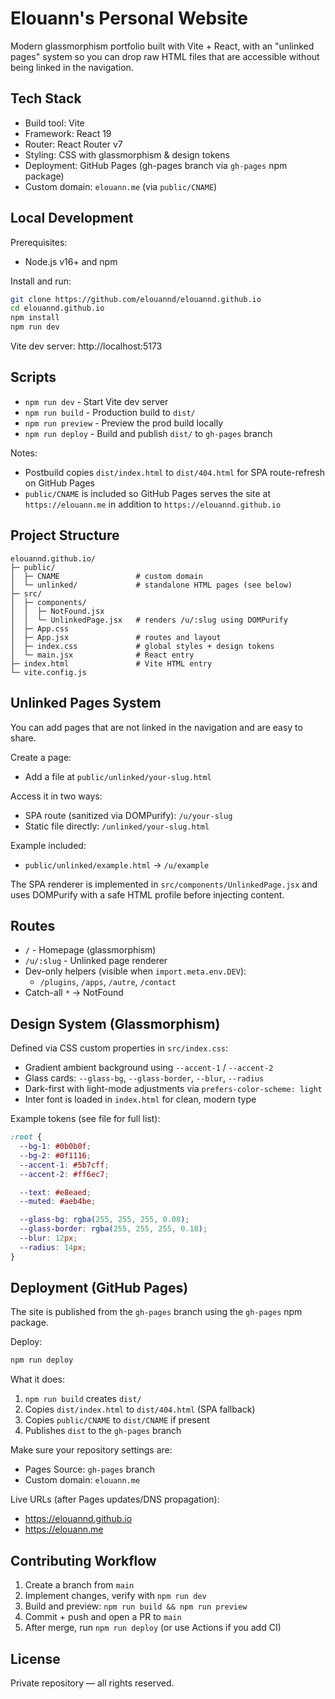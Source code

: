 # Elouann's Personal Website

Modern glassmorphism portfolio built with Vite + React, with an "unlinked pages" system so you can drop raw HTML files that are accessible without being linked in the navigation.

## Tech Stack

- Build tool: Vite
- Framework: React 19
- Router: React Router v7
- Styling: CSS with glassmorphism & design tokens
- Deployment: GitHub Pages (gh-pages branch via `gh-pages` npm package)
- Custom domain: `elouann.me` (via `public/CNAME`)

## Local Development

Prerequisites:
- Node.js v16+ and npm

Install and run:

```bash
git clone https://github.com/elouannd/elouannd.github.io
cd elouannd.github.io
npm install
npm run dev
```

Vite dev server: http://localhost:5173

## Scripts

- `npm run dev` - Start Vite dev server
- `npm run build` - Production build to `dist/`
- `npm run preview` - Preview the prod build locally
- `npm run deploy` - Build and publish `dist/` to `gh-pages` branch

Notes:
- Postbuild copies `dist/index.html` to `dist/404.html` for SPA route-refresh on GitHub Pages
- `public/CNAME` is included so GitHub Pages serves the site at `https://elouann.me` in addition to `https://elouannd.github.io`

## Project Structure

```
elouannd.github.io/
├─ public/
│  ├─ CNAME                 # custom domain
│  └─ unlinked/             # standalone HTML pages (see below)
├─ src/
│  ├─ components/
│  │  ├─ NotFound.jsx
│  │  └─ UnlinkedPage.jsx   # renders /u/:slug using DOMPurify
│  ├─ App.css
│  ├─ App.jsx               # routes and layout
│  ├─ index.css             # global styles + design tokens
│  └─ main.jsx              # React entry
├─ index.html               # Vite HTML entry
└─ vite.config.js
```

## Unlinked Pages System

You can add pages that are not linked in the navigation and are easy to share.

Create a page:
- Add a file at `public/unlinked/your-slug.html`

Access it in two ways:
- SPA route (sanitized via DOMPurify): `/u/your-slug`
- Static file directly: `/unlinked/your-slug.html`

Example included:
- `public/unlinked/example.html` &rarr; `/u/example`

The SPA renderer is implemented in `src/components/UnlinkedPage.jsx` and uses DOMPurify with a safe HTML profile before injecting content.

## Routes

- `/` - Homepage (glassmorphism)
- `/u/:slug` - Unlinked page renderer
- Dev-only helpers (visible when `import.meta.env.DEV`):
  - `/plugins`, `/apps`, `/autre`, `/contact`
- Catch-all `*` &rarr; NotFound

## Design System (Glassmorphism)

Defined via CSS custom properties in `src/index.css`:
- Gradient ambient background using `--accent-1` / `--accent-2`
- Glass cards: `--glass-bg`, `--glass-border`, `--blur`, `--radius`
- Dark-first with light-mode adjustments via `prefers-color-scheme: light`
- Inter font is loaded in `index.html` for clean, modern type

Example tokens (see file for full list):

```css
:root {
  --bg-1: #0b0b0f;
  --bg-2: #0f1116;
  --accent-1: #5b7cff;
  --accent-2: #ff6ec7;

  --text: #e8eaed;
  --muted: #aeb4be;

  --glass-bg: rgba(255, 255, 255, 0.08);
  --glass-border: rgba(255, 255, 255, 0.18);
  --blur: 12px;
  --radius: 14px;
}
```

## Deployment (GitHub Pages)

The site is published from the `gh-pages` branch using the `gh-pages` npm package.

Deploy:

```bash
npm run deploy
```

What it does:
1) `npm run build` creates `dist/`
2) Copies `dist/index.html` to `dist/404.html` (SPA fallback)
3) Copies `public/CNAME` to `dist/CNAME` if present
4) Publishes `dist` to the `gh-pages` branch

Make sure your repository settings are:
- Pages Source: `gh-pages` branch
- Custom domain: `elouann.me`

Live URLs (after Pages updates/DNS propagation):
- https://elouannd.github.io
- https://elouann.me

## Contributing Workflow

1. Create a branch from `main`
2. Implement changes, verify with `npm run dev`
3. Build and preview: `npm run build && npm run preview`
4. Commit + push and open a PR to `main`
5. After merge, run `npm run deploy` (or use Actions if you add CI)

## License

Private repository — all rights reserved.
